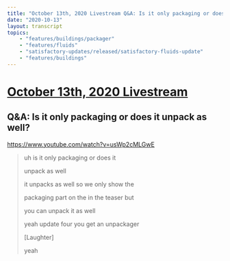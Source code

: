 ```yaml
---
title: "October 13th, 2020 Livestream Q&A: Is it only packaging or does it unpack as well?"
date: "2020-10-13"
layout: transcript
topics:
    - "features/buildings/packager"
    - "features/fluids"
    - "satisfactory-updates/released/satisfactory-fluids-update"
    - "features/buildings"
---
```

# [October 13th, 2020 Livestream](../2020-10-13.md)
## Q&A: Is it only packaging or does it unpack as well?
https://www.youtube.com/watch?v=usWp2cMLGwE
> uh is it only packaging or does it
> 
> unpack as well
> 
> it unpacks as well so we only show the
> 
> packaging part on the in the teaser but
> 
> you can unpack it as well
> 
> yeah update four you get an unpackager
> 
> [Laughter]
> 
> yeah
> 
